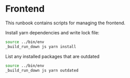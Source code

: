 # Frontend

This runbook contains scripts for managing the frontend.

Install yarn dependencies and write lock file:

```sh { name=yarn:install }
source ../bin/env
_build_run_down js yarn install
```

List any installed packages that are outdated

```sh { name=yarn:outdated }
source ../bin/env
_build_run_down js yarn outdated
```